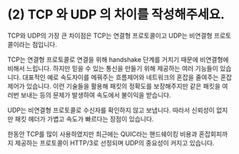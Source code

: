 # (2) TCP 와 UDP 의 차이를 작성해주세요.

TCP와 UDP의 가장 큰 차이점은 TCP는 연결형 프로토콜이고 UDP는 비연결형 프로토콜이라는 점입니다.

TCP는 연결형 프로토콜로 연결을 위해 handshake 단계를 거치기 때문에 비연결형에 비해서 느립니다. 하지만 믿을 수 있는 통신을 만들기 위해 제공하는 여러 기능들이 있습니다. 대표적인 예로 속도차이를 메꿔주는 흐름제어와 네트워크의 혼잡을 줄여주는 혼잡제어가 있습니다.
이런 기술들을 활용해 패킷의 정확도를 보장해주지만 같은 패킷을 여러번 보내는 등의 문제가 발생하여 속도에서 불이익을 받습니다.

UDP는 비연결형 프로토콜로 수신자를 확인하지 않고 보냅니다. 따라서 신뢰성이 없지만 패킷 헤더가 가볍고 속도가 빠르다는 장점이 있습니다.

한동안 TCP를 많이 사용하였지만 최근에는 QUIC라는 핸드쉐이킹 비용과 혼잡회피까지 제공하는 프로토콜이 HTTP/3로 선정되며 UDP의 중요성이 커지고 있습니다.
